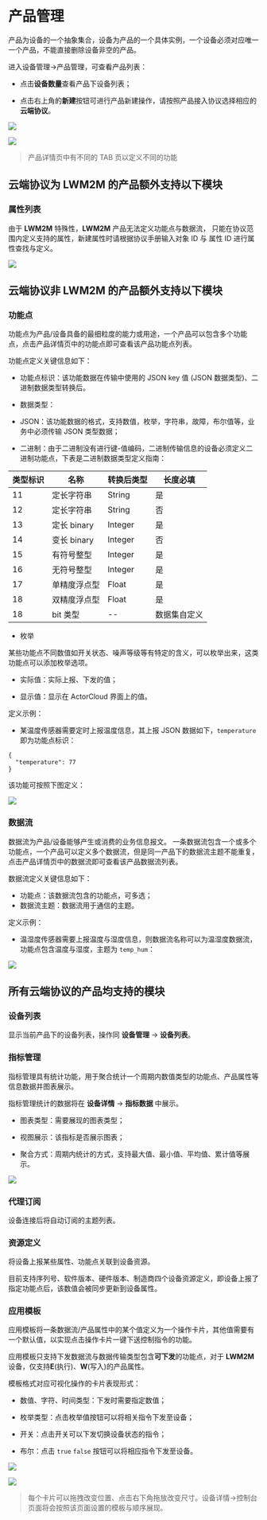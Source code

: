 # 产品管理

产品为设备的一个抽象集合，设备为产品的一个具体实例，一个设备必须对应唯一一个产品，不能直接删除设备非空的产品。

进入设备管理->产品管理，可查看产品列表：

- 点击**设备数量**查看产品下设备列表；

- 点击右上角的**新建**按钮可进行产品新建操作，请按照产品接入协议选择相应的**云端协议**。

![](/assets/product_list.png)

![](/assets/product_create.png)


> 产品详情页中有不同的 TAB 页以定义不同的功能


## 云端协议为 **LWM2M** 的产品额外支持以下模块


### 属性列表

由于 **LWM2M** 特殊性，**LWM2M** 产品无法定义功能点与数据流，
只能在协议范围内定义支持的属性，新建属性时请根据协议手册输入对象 ID 与 属性 ID 进行属性查找与定义。

![](/assets/product_item.png)


## 云端协议非 **LWM2M** 的产品额外支持以下模块


### 功能点

功能点为产品/设备具备的最细粒度的能力或用途，一个产品可以包含多个功能点，点击产品详情页中的功能点即可查看该产品功能点列表。


功能点定义关键信息如下：

- 功能点标识：该功能数据在传输中使用的 JSON key 值 (JSON 数据类型)、二进制数据类型转换后。

- 数据类型：

 - JSON：该功能数据的格式，支持数值，枚举，字符串，故障，布尔值等，业务中必须传输 JSON 类型数据；
 
 - 二进制：由于二进制没有进行键-值编码，二进制传输信息的设备必须定义二进制功能点，下表是二进制数据类型定义指南：
<!-- ../_dict/binary_parse.json --> 

| 类型标识 | 名称        | 转换后类型   | 长度必填   |
| ---- | --------- | ------- | ------ |
| 11   | 定长字符串     | String  | 是      |
| 12   | 定长字符串     | String  | 否      |
| 13   | 定长 binary | Integer | 是      |
| 14   | 变长 binary | Integer | 否      |
| 15   | 有符号整型     | Integer | 是      |
| 16   | 无符号整型     | Integer | 是      |
| 17   | 单精度浮点型    | Float   | 是      |
| 18   | 双精度浮点型    | Float   | 是      |
| 18   | bit 类型    | --      | 数据集自定义 |
 
 
 - 枚举
 
 某些功能点不同数值如开关状态、噪声等级等有特定的含义，可以枚举出来，这类功能点可以添加枚举选项。
 
   - 实际值：实际上报、下发的值；
 
   - 显示值：显示在 ActorCloud 界面上的值。

定义示例：

- 某温度传感器需要定时上报温度信息，其上报 JSON 数据如下，`temperature` 即为功能点标识：

```
{
  "temperature": 77
}
```

该功能可按照下图定义：

![](/assets/function_create.png)



### 数据流

数据流为产品/设备能够产生或消费的业务信息报文。
一条数据流包含一个或多个功能点，一个产品可以定义多个数据流，但是同一产品下的数据流主题不能重复，点击产品详情页中的数据流即可查看该产品数据流列表。


数据流定义关键信息如下：

- 功能点：该数据流包含的功能点，可多选；
- 数据流主题：数据流用于通信的主题。

定义示例：

- 温湿度传感器需要上报温度与湿度信息，则数据流名称可以为温湿度数据流，功能点包含温度与湿度，主题为 `temp_hum`：

![](/assets/stream_create.png)



## 所有云端协议的产品均支持的模块

### 设备列表

显示当前产品下的设备列表，操作同 **设备管理** -> **设备列表**。


### 指标管理

指标管理具有统计功能，用于聚合统计一个周期内数值类型的功能点、产品属性等信息数据并图表展示。

指标管理统计的数据将在 **设备详情** -> **指标数据** 中展示。

- 图表类型：需要展现的图表类型；

- 视图展示：该指标是否展示图表；

- 聚合方式：周期内统计的方式，支持最大值、最小值、平均值、累计值等展示。

![](/assets/metrics.png)


### 代理订阅

设备连接后将自动订阅的主题列表。


### 资源定义

将设备上报某些属性、功能点关联到设备资源。

目前支持序列号、软件版本、硬件版本、制造商四个设备资源定义，即设备上报了指定功能点后，该数值会被同步更新到设备属性。


### 应用模板

应用模板将一条数据流/产品属性中的某个值定义为一个操作卡片，其他值需要有一个默认值，以实现点击操作卡片一键下送控制指令的功能。

应用模板只支持下发数据流与数据传输类型包含**可下发**的功能点，对于 **LWM2M** 设备，仅支持**E**(执行)、**W**(写入)的产品属性。


模板格式对应可视化操作的卡片表现形式：

  - 数值、字符、时间类型：下发时需要指定数值；

  - 枚举类型：点击枚举值按钮可以将相关指令下发至设备；
  
  - 开关：点击开关可以下发切换设备状态的指令；
  
  - 布尔：点击 `true` `false` 按钮可以将相应指令下发至设备。
  
  
  ![](/assets/app_templates.png)
  
  ![](/assets/app_templates_list.png)

  
  > 每个卡片可以拖拽改变位置、点击右下角拖放改变尺寸。设备详情->控制台 页面将会按照该页面设置的模板与顺序展现。